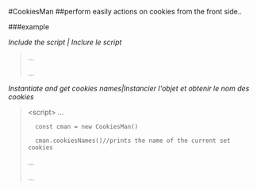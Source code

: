 #CookiesMan
##perform easily actions on cookies from the front side..


###example


*Include the script | Inclure le script*
>...
><script src='/pathtocookiesman'></script>
>...

*Instantiate and get cookies names|Instancier l'objet et obtenir le nom des cookies*
><script\>
>...
>
>       const cman = new CookiesMan()
>
>       cman.cookiesNames()//prints the name of the current set cookies
>...
>
></script>
>
>...

